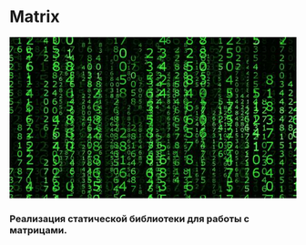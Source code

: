 # Matrix
![Matrix](/images/matrix.jpg)
### Реализация статической библиотеки для работы с матрицами.
